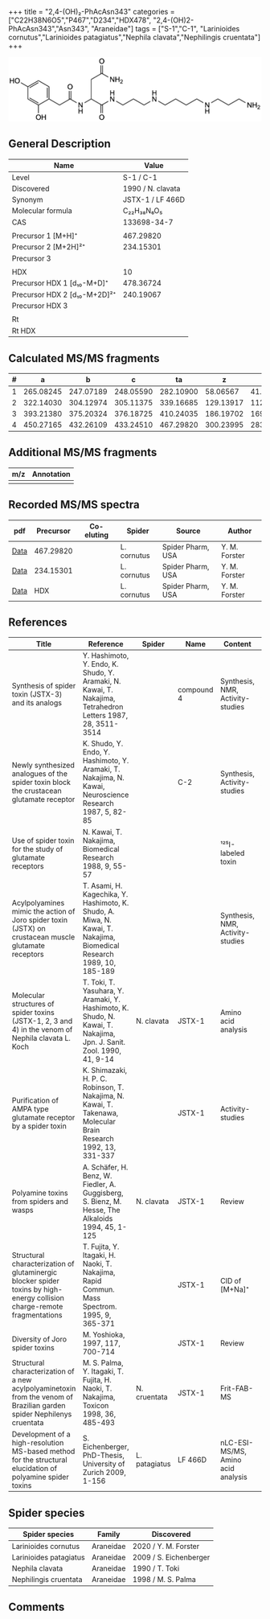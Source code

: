 +++
title = "2,4-(OH)₂-PhAcAsn343"
categories = ["C22H38N6O5","P467","D234","HDX478",
"2,4-(OH)2-PhAcAsn343","Asn343",
"Araneidae"]
tags = ["S-1","C-1",
"Larinioides cornutus","Larinioides patagiatus","Nephila clavata","Nephilingis cruentata"]
+++

![](/img/2-4-OH2-PhAcAsn343.png)

## General Description

| Name                         | Value             |
|------------------------------|-------------------|
| Level                        | S-1 / C-1         |
| Discovered                   | 1990 / N. clavata |
| Synonym                      | JSTX-1 / LF 466D  |
| Molecular formula            | C₂₂H₃₈N₆O₅        |
| CAS                          | 133698-34-7       |
|                              |                   |
| Precursor 1 [M+H]⁺           | 467.29820         |
| Precursor 2 [M+2H]²⁺         | 234.15301         |
| Precursor 3                  |                   |
|                              |                   |
| HDX                          | 10                |
| Precursor HDX 1 [d₁₀-M+D]⁺   | 478.36724         |
| Precursor HDX 2 [d₁₀-M+2D]²⁺ | 240.19067         |
| Precursor HDX 3              |                   |
|                              |                   |
| Rt                           |                   |
| Rt HDX                       |                   |

## Calculated MS/MS fragments

| # | a         | b         | c         | ta        | z         | y         | tz        |
|---|-----------|-----------|-----------|-----------|-----------|-----------|-----------|
| 1 | 265.08245 | 247.07189 | 248.05590 | 282.10900 | 58.06567  | 41.03912  | 75.09222  |
| 2 | 322.14030 | 304.12974 | 305.11375 | 339.16685 | 129.13917 | 112.11262 | 146.16572 |
| 3 | 393.21380 | 375.20324 | 376.18725 | 410.24035 | 186.19702 | 169.17047 | 203.22357 |
| 4 | 450.27165 | 432.26109 | 433.24510 | 467.29820 | 300.23995 | 283.21340 | 317.26650 |

## Additional MS/MS fragments

| m/z       | Annotation |
|-----------|------------|
|           |            |

## Recorded MS/MS spectra

| pdf | Precursor | Co-eluting | Spider | Source | Author |
|-----|-----------|------------|--------|--------|--------|
| [Data](/pdf/L-cornutus/467_2-4-OH2-PhAcAsn343_Lc.pdf) | 467.29820 |           | L. cornutus | Spider Pharm, USA | Y. M. Forster |
| [Data](/pdf/L-cornutus/467_2-4-OH2-PhAcAsn343_Lc_2.pdf) | 234.15301 |           | L. cornutus | Spider Pharm, USA | Y. M. Forster |
| [Data](/pdf/L-cornutus/467_2-4-OH2-PhAcAsn343_Lc_HDX.pdf) | HDX |           | L. cornutus | Spider Pharm, USA | Y. M. Forster |

## References

| Title                                                                                                                    | Reference                                                                                                             | Spider        | Name       | Content                            | Link                                                                                                |
|--------------------------------------------------------------------------------------------------------------------------|-----------------------------------------------------------------------------------------------------------------------|---------------|------------|------------------------------------|-----------------------------------------------------------------------------------------------------|
| Synthesis of spider toxin (JSTX-3) and its analogs                                                                       | Y. Hashimoto, Y. Endo, K. Shudo, Y. Aramaki, N. Kawai, T. Nakajima, Tetrahedron Letters 1987, 28, 3511-3514           |               | compound 4 | Synthesis, NMR, Activity-studies   | [Link](https://www.sciencedirect.com/science/article/pii/S0040403900963408)                         |
| Newly synthesized analogues of the spider toxin block the crustacean glutamate receptor                                  | K. Shudo, Y. Endo, Y. Hashimoto, Y. Aramaki, T. Nakajima, N. Kawai, Neuroscience Research 1987, 5, 82-85              |               | C-2        | Synthesis, Activity-studies        | [Link](https://www.sciencedirect.com/science/article/pii/0168010287900265)                          |
| Use of spider toxin for the study of glutamate receptors                                                                 | N. Kawai, T. Nakajima, Biomedical Research 1988, 9, 55-57                                                             |               |            | ¹²⁵I-labeled toxin                 |                                                                                                     |
| Acylpolyamines mimic the action of Joro spider toxin (JSTX) on crustacean muscle glutamate receptors                     | T. Asami, H. Kagechika, Y. Hashimoto, K. Shudo, A. Miwa, N. Kawai, T. Nakajima, Biomedical Research 1989, 10, 185-189 |               |            | Synthesis, NMR, Activity-studies   | [Link](https://www.jstage.jst.go.jp/article/biomedres/10/3/10_185/_article)                         |
| Molecular structures of spider toxins (JSTX-1, 2, 3 and 4) in the venom of Nephila clavata L. Koch                       | T. Toki, T. Yasuhara, Y. Aramaki, Y. Hashimoto, K. Shudo, N. Kawai, T. Nakajima, Jpn. J. Sanit. Zool. 1990, 41, 9-14  | N. clavata    | JSTX-1     | Amino acid analysis                | [Link](https://www.jstage.jst.go.jp/article/mez/41/1/41_KJ00000823475/_article)                     |
| Purification of AMPA type glutamate receptor by a spider toxin                                                           | K. Shimazaki, H. P. C. Robinson, T. Nakajima, N. Kawai, T. Takenawa, Molecular Brain Research 1992, 13, 331-337       |               | JSTX-1     | Activity-studies                   | [Link](https://www.sciencedirect.com/science/article/pii/0169328X9290216X)                          |
| Polyamine toxins from spiders and wasps                                                                                  | A. Schäfer, H. Benz, W. Fiedler, A. Guggisberg, S. Bienz, M. Hesse, The Alkaloids 1994, 45, 1-125                     | N. clavata    | JSTX-1     | Review                             | [Link](https://www.sciencedirect.com/science/article/pii/S009995980860276X)                         |
| Structural characterization of glutaminergic blocker spider toxins by high-energy collision charge-remote fragmentations | T. Fujita, Y. Itagaki, H. Naoki, T. Nakajima, Rapid Commun. Mass Spectrom. 1995, 9, 365-371                           |               | JSTX-1     | CID of [M+Na]⁺                     | [Link](https://onlinelibrary.wiley.com/doi/abs/10.1002/rcm.1290090502)                              |
| Diversity of Joro spider toxins                                                                                          | M. Yoshioka,  1997, 117, 700-714                                                                                      |               | JSTX-1     | Review                             | [Link](https://www.jstage.jst.go.jp/article/yakushi1947/117/10-11/117_10-11_700/_article/-char/ja/) |
| Structural characterization of a new acylpolyaminetoxin from the venom of Brazilian garden spider Nephilenys cruentata   | M. S. Palma, Y. Itagaki, T. Fujita, H. Naoki, T. Nakajima, Toxicon 1998, 36, 485-493                                  | N. cruentata  | JSTX-1     | Frit-FAB-MS                        | [Link](https://www.sciencedirect.com/science/article/pii/S0041010197001396)                         |
| Development of a high-resolution MS-based method for the structural elucidation of polyamine spider toxins| S. Eichenberger, PhD-Thesis, University of Zurich 2009, 1-156 | L. patagiatus | LF 466D    | nLC-ESI-MS/MS, Amino acid analysis | [Link](https://www.zora.uzh.ch/id/eprint/12787/1/Eichenberger.pdf) | 

## Spider species

| Spider species         | Family    | Discovered             |
|------------------------|-----------|------------------------|
| Larinioides cornutus | Araneidae | 2020 / Y. M. Forster |
| Larinioides patagiatus | Araneidae | 2009 / S. Eichenberger |
| Nephila clavata        | Araneidae | 1990 / T. Toki         |
| Nephilingis cruentata  | Araneidae | 1998 / M. S. Palma     |

## Comments